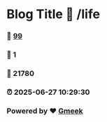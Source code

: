 # Blog Title :link: /life 
### :page_facing_up: [99](/life/tag.html) 
### :speech_balloon: 1 
### :hibiscus: 21780 
### :alarm_clock: 2025-06-27 10:29:30 
### Powered by :heart: [Gmeek](https://github.com/Meekdai/Gmeek)
